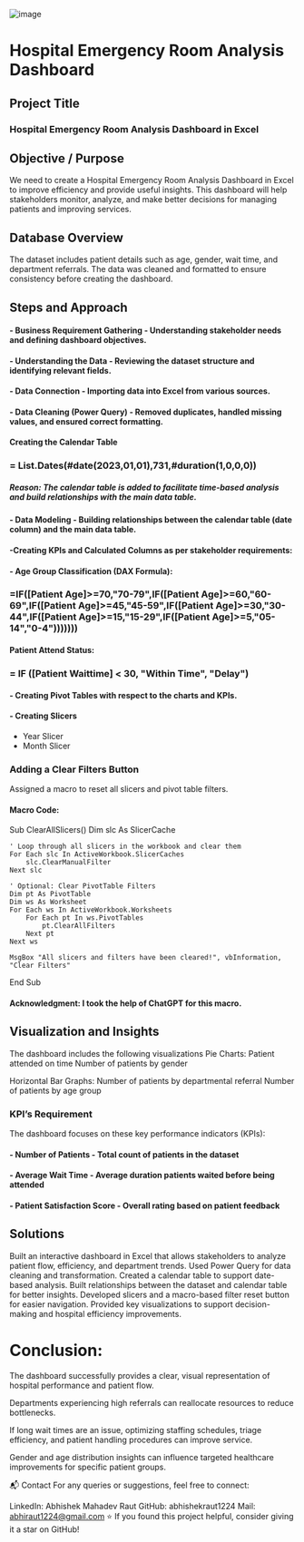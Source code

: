 
![image](https://github.com/user-attachments/assets/05345e43-4f14-40c5-b420-fae2c19c5889)

# Hospital Emergency Room Analysis Dashboard

## Project Title
### Hospital Emergency Room Analysis Dashboard in Excel

## Objective / Purpose
We need to create a Hospital Emergency Room Analysis Dashboard in Excel to improve efficiency and provide useful insights. This dashboard will help stakeholders monitor, analyze, and make better decisions for managing patients and improving services.

## Database Overview
The dataset includes patient details such as age, gender, wait time, and department referrals. The data was cleaned and formatted to ensure consistency before creating the dashboard.

## Steps and Approach
#### - Business Requirement Gathering - Understanding stakeholder needs and defining dashboard objectives.

#### - Understanding the Data - Reviewing the dataset structure and identifying relevant fields.

#### - Data Connection - Importing data into Excel from various sources.

#### - Data Cleaning (Power Query) - Removed duplicates, handled missing values, and ensured correct formatting.

#### Creating the Calendar Table

### = List.Dates(#date(2023,01,01),731,#duration(1,0,0,0))

##### Reason: The calendar table is added to facilitate time-based analysis and build relationships with the main data table.

#### - Data Modeling - Building relationships between the calendar table (date column) and the main data table.

#### -Creating KPIs and Calculated Columns as per stakeholder requirements:

#### - Age Group Classification (DAX Formula):

### =IF([Patient Age]>=70,"70-79",IF([Patient Age]>=60,"60-69",IF([Patient Age]>=45,"45-59",IF([Patient Age]>=30,"30-44",IF([Patient Age]>=15,"15-29",IF([Patient Age]>=5,"05-14","0-4")))))))

#### Patient Attend Status:

### = IF ([Patient Waittime] < 30, "Within Time", "Delay")

#### - Creating Pivot Tables with respect to the charts and KPIs.

#### - Creating Slicers
- Year Slicer
- Month Slicer

### Adding a Clear Filters Button
Assigned a macro to reset all slicers and pivot table filters.
#### Macro Code:
Sub ClearAllSlicers()
    Dim slc As SlicerCache
    
    ' Loop through all slicers in the workbook and clear them
    For Each slc In ActiveWorkbook.SlicerCaches
        slc.ClearManualFilter
    Next slc
    
    ' Optional: Clear PivotTable Filters
    Dim pt As PivotTable
    Dim ws As Worksheet
    For Each ws In ActiveWorkbook.Worksheets
        For Each pt In ws.PivotTables
            pt.ClearAllFilters
        Next pt
    Next ws
    
    MsgBox "All slicers and filters have been cleared!", vbInformation, "Clear Filters"
End Sub

#### Acknowledgment: I took the help of ChatGPT for this macro.

## Visualization and Insights
The dashboard includes the following visualizations
Pie Charts: 
Patient attended on time
Number of patients by gender

Horizontal Bar Graphs:
Number of patients by departmental referral
Number of patients by age group

### KPI’s Requirement
The dashboard focuses on these key performance indicators (KPIs):

#### - Number of Patients - Total count of patients in the dataset

#### - Average Wait Time - Average duration patients waited before being attended

#### - Patient Satisfaction Score - Overall rating based on patient feedback

## Solutions

Built an interactive dashboard in Excel that allows stakeholders to analyze patient flow, efficiency, and department trends.
Used Power Query for data cleaning and transformation.
Created a calendar table to support date-based analysis.
Built relationships between the dataset and calendar table for better insights.
Developed slicers and a macro-based filter reset button for easier navigation.
Provided key visualizations to support decision-making and hospital efficiency improvements.


# Conclusion:
The dashboard successfully provides a clear, visual representation of hospital performance and patient flow.

Departments experiencing high referrals can reallocate resources to reduce bottlenecks.

If long wait times are an issue, optimizing staffing schedules, triage efficiency, and patient handling procedures can improve service.

Gender and age distribution insights can influence targeted healthcare improvements for specific patient groups.


📬 Contact
For any queries or suggestions, feel free to connect:

LinkedIn: Abhishek Mahadev Raut
GitHub: abhishekraut1224
Mail: abhiraut1224@gmail.com
⭐ If you found this project helpful, consider giving it a star on GitHub!
